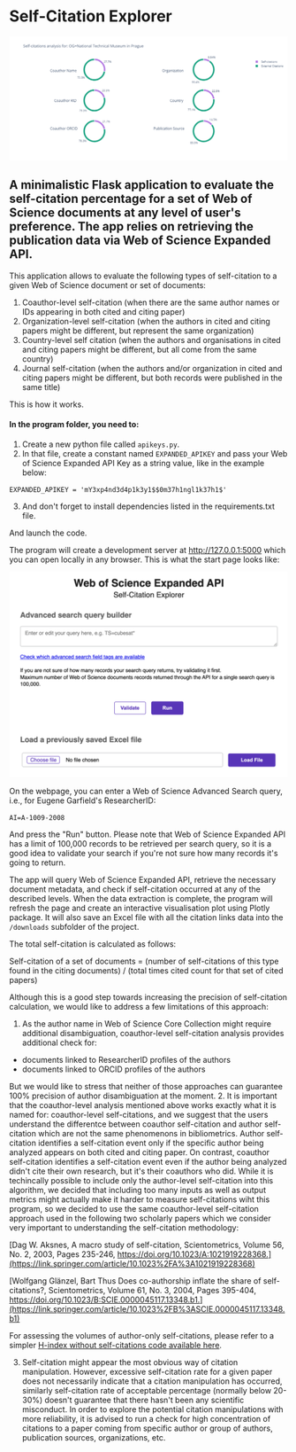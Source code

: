# Self-Citation Explorer

![Example visualisation](screenshots/plot.png)

## A minimalistic Flask application to evaluate the self-citation percentage for a set of Web of Science documents at any level of user's preference. The app relies on retrieving the publication data via Web of Science Expanded API.


This application allows to evaluate the following types of self-citation to a given Web of Science document or set of documents:
1. Coauthor-level self-citation (when there are the same author names or IDs appearing in both cited and citing paper)
2. Organization-level self-citation (when the authors in cited and citing papers might be different, but represent the same organization)
3. Country-level self citation (when the authors and organisations in cited and citing papers might be different, but all come from the same country)
4. Journal self-citation (when the authors and/or organization in cited and citing papers might be different, but both records were published in the same title)

This is how it works.

#### In the program folder, you need to:
1. Create a new python file called `apikeys.py`.
2. In that file, create a constant named `EXPANDED_APIKEY` and pass your Web of Science Expanded API Key as a string value, like in the example below:
```
EXPANDED_APIKEY = 'mY3xp4nd3d4p1k3y1$$0m37h1ngl1k37h1$'
```
3. And don't forget to install dependencies listed in the requirements.txt file.

And launch the code.

The program will create a development server at http://127.0.0.1:5000 which you can open locally in any browser. This is what the start page looks like:

![Start page](screenshots/start_page.png)

On the webpage, you can enter a Web of Science Advanced Search query, i.e., for Eugene Garfield's ResearcherID:

```
AI=A-1009-2008
```

And press the "Run" button. Please note that Web of Science Expanded API has a limit of 100,000 records to be retrieved per search query, so it is a good idea to validate your search if you're not sure how many records it's going to return.

The app will query Web of Science Expanded API, retrieve the necessary document metadata, and check if self-citation occurred at any of the described levels. When the data extraction is complete, the program will refresh the page and create an interactive visualisation plot using Plotly package. It will also save an Excel file with all the citation links data into the `/downloads` subfolder of the project.

The total self-citation is calculated as follows:

Self-citation of a set of documents = (number of self-citations of this type found in the citing documents) / (total times cited count for that set of cited papers)

Although this is a good step towards increasing the precision of self-citation calculation, we would like to address a few limitations of this approach:

1. As the author name in Web of Science Core Collection might require additional disambiguation, coauthor-level self-citation analysis provides additional check for:
- documents linked to ResearcherID profiles of the authors
- documents linked to ORCID profiles of the authors

But we would like to stress that neither of those approaches can guarantee 100% precision of author disambiguation at the moment.
2. It is important that the coauthor-level analysis mentioned above works exactly what it is named for: coauthor-level self-citations, and we suggest that the users understand the differentce between coauthor self-citation and author self-citation which are not the same phenomenons in bibliometrics. Author self-citation identifies a self-citation event only if the specific author being analyzed appears on both cited and citing paper. On contrast, coauthor self-citation identifies a self-citation event even if the author being analyzed didn't cite their own research, but it's their coauthors who did. While it is techincally possible to include only the author-level self-citation into this algorithm, we decided that including too many inputs as well as output metrics might actually make it harder to measure self-citations wiht this program, so we decided to use the same coauthor-level self-citation approach used in the following two scholarly papers which we consider very important to understanding the self-citation methodology:

[Dag W. Aksnes,
A macro study of self-citation,
Scientometrics,
Volume 56, No. 2,
2003,
Pages 235-246,
https://doi.org/10.1023/A:1021919228368.](https://link.springer.com/article/10.1023%2FA%3A1021919228368)

[Wolfgang Glänzel, Bart Thus
Does co-authorship inflate the share of self-citations?,
Scientometrics,
Volume 61, No. 3,
2004,
Pages 395-404,
https://doi.org/10.1023/B:SCIE.0000045117.13348.b1.](https://link.springer.com/article/10.1023%2FB%3ASCIE.0000045117.13348.b1)

For assessing the volumes of author-only self-citations, please refer to a simpler [H-index without self-citations code available here](https://github.com/clarivate/wos_api_usecases/tree/main/researcherid-based_h-index_excluding_self-citations/).

3. Self-citation might appear the most obvious way of citation manipulation. However, excessive self-citation rate for a given paper does not necessarily indicate that a citation manipulation has occurred, similarly self-citation rate of acceptable percentage (normally below 20-30%) doesn't guarantee that there hasn't been any scientific misconduct. In order to explore the potential citation manipulations with more reliability, it is advised to run a check for high concentration of citations to a paper coming from specific author or group of authors, publication sources, organizations, etc.
